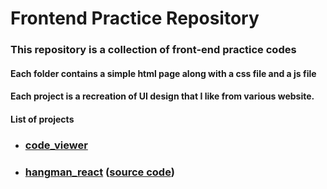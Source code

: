 # Frontend Practice Repository

### This repository is a collection of front-end practice codes

#### Each folder contains a simple html page along with a css file and a js file

#### Each project is a recreation of UI design that I like from various website.


#### List of projects
* ### [code_viewer](https://zokovi.github.io/code_show/index.html)
* ### [hangman_react](https://zokovi.github.io/hangman_react/index.html)   ([source code](https://github.com/zokovi/hangman-react))